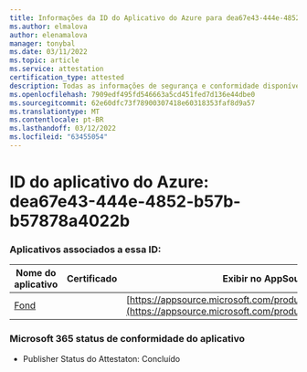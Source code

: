 ```yaml
---
title: Informações da ID do Aplicativo do Azure para dea67e43-444e-4852-b57b-b57878a4022b
ms.author: elmalova
author: elenamalova
manager: tonybal
ms.date: 03/11/2022
ms.topic: article
ms.service: attestation
certification_type: attested
description: Todas as informações de segurança e conformidade disponíveis para dea67e43-444e-4852-b57b-b57878a4022b.
ms.openlocfilehash: 7909edf495fd546663a5cd451fed7d136e44dbe0
ms.sourcegitcommit: 62e60dfc73f78900307418e60318353faf8d9a57
ms.translationtype: MT
ms.contentlocale: pt-BR
ms.lasthandoff: 03/12/2022
ms.locfileid: "63455054"
---
```

# <a name="azure-app-id-dea67e43-444e-4852-b57b-b57878a4022b"></a>ID do aplicativo do Azure: dea67e43-444e-4852-b57b-b57878a4022b


### <a name="apps-associated-with-this-id"></a>Aplicativos associados a essa ID:
| **Nome do aplicativo** | **Certificado** | **Exibir no AppSource** |
|--------------|---------------|-----------------------|
| [Fond](../forward/WA200003631) |  | [https://appsource.microsoft.com/product/office/WA200003631](https://appsource.microsoft.com/product/office/WA200003631) |

### <a name="microsoft-365-app-compliance-status"></a>Microsoft 365 status de conformidade do aplicativo
- Publisher Status do Attestaton: Concluído
